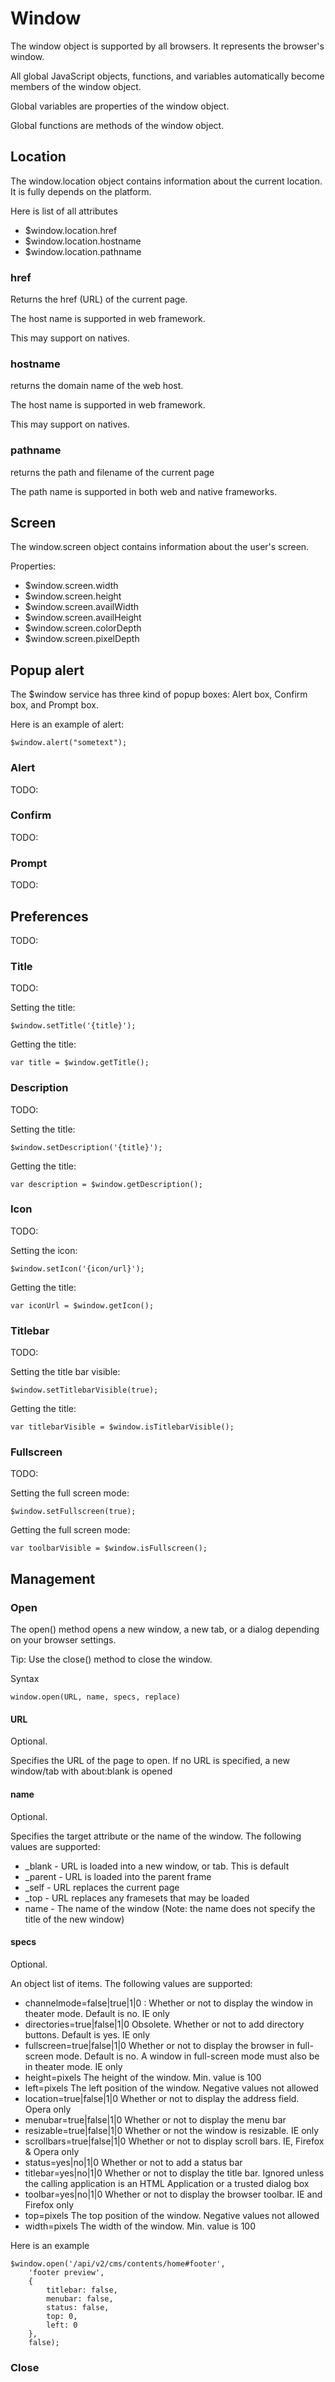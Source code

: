 # Window

The window object is supported by all browsers. It represents the browser's window.

All global JavaScript objects, functions, and variables automatically become members of the window object.

Global variables are properties of the window object.

Global functions are methods of the window object.

## Location 

The window.location object contains information about the current location. It is
fully depends on the platform.

Here is list of all attributes

- $window.location.href
- $window.location.hostname
- $window.location.pathname

### href

Returns the href (URL) of the current page.

The host name is supported in web framework.

This may support on natives.

 
### hostname

returns the domain name of the web host.

The host name is supported in web framework.

This may support on natives.

### pathname

returns the path and filename of the current page

The path name is supported in both web and native frameworks.

## Screen

The window.screen object contains information about the user's screen.

Properties:

- $window.screen.width
- $window.screen.height
- $window.screen.availWidth
- $window.screen.availHeight
- $window.screen.colorDepth
- $window.screen.pixelDepth

## Popup alert

The $window service has three kind of popup boxes: Alert box, Confirm box, and Prompt box.

Here is an example of alert:

	$window.alert("sometext");

### Alert

TODO: 

### Confirm

TODO: 

### Prompt

TODO: 

## Preferences

TODO: 

### Title

TODO: 

Setting the title:

	$window.setTitle('{title}');

Getting the title:

	var title = $window.getTitle();

### Description

TODO: 

Setting the title:

	$window.setDescription('{title}');

Getting the title:

	var description = $window.getDescription();


### Icon

TODO: 

Setting the icon:

	$window.setIcon('{icon/url}');

Getting the title:

	var iconUrl = $window.getIcon();


### Titlebar

TODO: 

Setting the title bar visible:

	$window.setTitlebarVisible(true);

Getting the title:

	var titlebarVisible = $window.isTitlebarVisible();

### Fullscreen


TODO: 


Setting the full screen mode:

	$window.setFullscreen(true);

Getting the full screen mode:

	var toolbarVisible = $window.isFullscreen();


## Management

### Open

The open() method opens a new window, a new tab, or a dialog depending on your browser settings.

Tip: Use the close() method to close the window.

Syntax

	window.open(URL, name, specs, replace)

#### URL	

Optional. 

Specifies the URL of the page to open. If no URL is specified, a new window/tab with about:blank is opened

#### name	

Optional. 

Specifies the target attribute or the name of the window. The following values are supported:

- _blank - URL is loaded into a new window, or tab. This is default
- _parent - URL is loaded into the parent frame
- _self - URL replaces the current page
- _top - URL replaces any framesets that may be loaded
- name - The name of the window (Note: the name does not specify the title of the new window)

#### specs	

Optional. 

An object list of items. The following values are supported:

- channelmode=false|true|1|0 : Whether or not to display the window in theater mode. Default is no. IE only
- directories=true|false|1|0	Obsolete. Whether or not to add directory buttons. Default is yes. IE only
- fullscreen=true|false|1|0	Whether or not to display the browser in full-screen mode. Default is no. A window in full-screen mode must also be in theater mode. IE only
- height=pixels	The height of the window. Min. value is 100
- left=pixels	The left position of the window. Negative values not allowed
- location=true|false|1|0	Whether or not to display the address field. Opera only
- menubar=true|false|1|0	Whether or not to display the menu bar
- resizable=true|false|1|0	Whether or not the window is resizable. IE only
- scrollbars=true|false|1|0	Whether or not to display scroll bars. IE, Firefox & Opera only
- status=yes|no|1|0	Whether or not to add a status bar
- titlebar=yes|no|1|0	Whether or not to display the title bar. Ignored unless the calling application is an HTML Application or a trusted dialog box
- toolbar=yes|no|1|0	Whether or not to display the browser toolbar. IE and Firefox only
- top=pixels	The top position of the window. Negative values not allowed
- width=pixels	The width of the window. Min. value is 100

Here is an example 

	$window.open('/api/v2/cms/contents/home#footer', 
		'footer preview',
		{
			titlebar: false,
			menubar: false,
			status: false,
			top: 0,
			left: 0
		},
		false);

### Close




